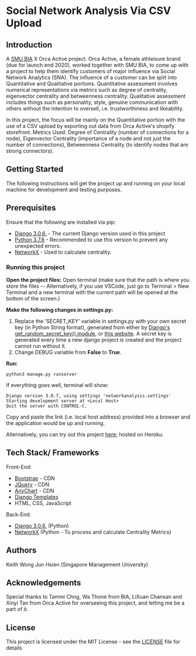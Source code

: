 # Social Network Analysis Via CSV Upload

## Introduction

A [SMU BIA](https://www.smubia.org/) X Orca Active project. Orca Active, a female athleisure brand (due for launch end 2020), worked together with SMU BIA, to come up with a project to help them identify customers of major influence via Social Network Analytics (SNA). The influence of a customer can be split into Quantitative and Qualitative portions. Quantitative assessment involves numerical representations via metrics such as degree of centrality, eigenvector centrality and betweenness centrality. Qualitative assessment includes things such as personality, style, genuine communication with others without the intention to oversell, i.e. trustworthiness and likeability. 

In this project, the focus will be mainly on the Quantitative portion with the use of a CSV upload by exporting out data from Orca Active's shopify storefront. Metrics Used: Degree of Centrality (number of connections for a node), Eigenvector Centrality (importance of a node and not just the number of connections), Betweenness Centrality (to identify nodes that are strong connectors).


## Getting Started
The following instructions will get the project up and running on your local machine for development and testing purposes.

## Prerequisites
Ensure that the following are installed via pip:
* [Django 3.0.6.](https://www.djangoproject.com/download/) - The current Django version used in this project
* [Python 3.7.6](https://linuxize.com/post/how-to-install-pip-on-ubuntu-18.04/) - Recommended to use this version to prevent any unexpected errors.
* [NetworkX](https://networkx.github.io/documentation/stable/install.html) - Used to calculate centrality. 

### Running this project
**Open the project files:** Open terminal (make sure that the path is where you store the files -- Alternatively, if you use VSCode, just go to Terminal > New Terminal and a new terminal with the current path will be opened at the bottom of the screen.)

**Make the following changes in settings.py:**
1. Replace the 'SECRET_KEY' variable in settings.py with your own secret key (in Python String format), generated from either by [Django's get_random_secret_key() module](https://humberto.io/blog/tldr-generate-django-secret-key/), or [this website](https://djecrety.ir/). A secret key is generated every time a new django project is created and the project cannot run without it.
2. Change DEBUG variable from **False** to **True**.

**Run:**
```
python3 manage.py runserver
```

If everything goes well, terminal will show: 
```
Django version 3.0.7, using settings 'networkanalysis.settings'
Starting development server at <Local Host>
Quit the server with CONTROL-C.
```
Copy and paste the link (i.e. local host address) provided into a browser and the application would be up and running.

Alternatively, you can try out this project [here](https://socialnetworkanalytics.herokuapp.com/); hosted on Heroku.

## Tech Stack/ Frameworks
Front-End:
- [Bootstrap](https://getbootstrap.com/) - CDN
- [JQuery](https://jquery.com/) - CDN
- [AnyChart](https://www.anychart.com/) - CDN
- [Django Templates](https://docs.djangoproject.com/en/3.0/topics/templates/)
- HTML, CSS, JavaScript

Back-End:
- [Django 3.0.6.](https://www.djangoproject.com/download/) (Python)
- [NetworkX](https://networkx.github.io/documentation/stable/install.html) (Python - To process and calculate Centrality Metrics)


## Authors
Keith Wong Jun Hsien (Singapore Management University)

## Acknowledgements
Special thanks to Tammi Chng, Wa Thone from BIA, LiXuan Chansan and Xinyi Tan from Orca Active for overseeing this project, and letting me be a part of it.

## License
This project is licensed under the MIT License - see the [LICENSE](LICENSE) file for details
